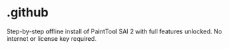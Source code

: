 # .github
Step-by-step offline install of PaintTool SAI 2 with full features unlocked. No internet or license key required.
